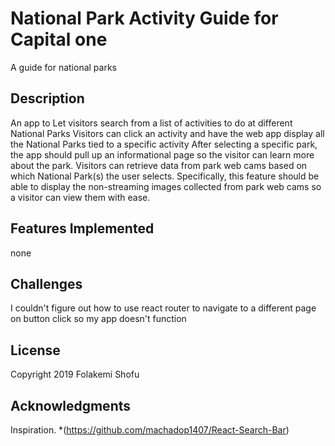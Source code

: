 # National Park Activity Guide for Capital one

A guide for national parks

## Description
An app to Let visitors search from a list of activities to do at different National Parks
Visitors can click an activity and have the web app display all the National Parks tied to a specific activity
After selecting a specific park, the app should pull up an informational page so the visitor can learn more about the park. 
Visitors can retrieve data from park web cams based on which National Park(s) the user selects. Specifically, this feature should be able to display the non-streaming images collected from park web cams so a visitor can view them with ease.

## Features Implemented
none


## Challenges
I couldn't figure out how to use react router to navigate to a different page on button click so my app doesn't function


## License
Copyright 2019 Folakemi Shofu

## Acknowledgments
Inspiration.
*(https://github.com/machadop1407/React-Search-Bar)


